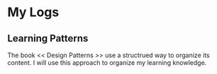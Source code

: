 # My Logs

## Learning Patterns

The book << Design Patterns >> use a structrued way to organize its content. I will use this approach to organize my learning knowledge.


